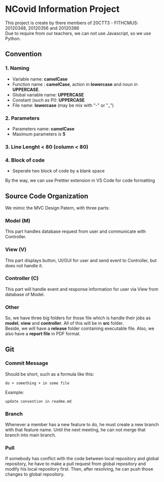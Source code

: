# NCovid Information Project

This project is create by there members of 20CTT3 - FITHCMUS: 20120348, 20120356 and 20120386  
Due to require from our teachers, we can not use Javascript, so we use Python.

## Convention

### 1. Naming

- Variable name: **camelCase**
- Function name : **camelCase**, action in **lowercase** and noun in **UPPERCASE**.
- Global variable name: **UPPERCASE**
- Constant (such as PI): **UPPERCASE**
- File name: **lowercase** (may be mix with "-" or "\_")

### 2. Parameters

- Parameters name: **camelCase**
- Maximum parameters is **5**

### 3. Line Lenght **< 80** (column **< 80**)

### 4. Block of code
- Seperate two block of code by a blank space

By the way, we can use Prettier extension in VS Code for code formatting

## Source Code Organization

We mimic the MVC Design Patern, with three parts:

### Model (M)

This part handles database request from user and communicate with Controller.

### View (V)

This part displays button, UI/GUI for user and send event to Controller, but does not handle it.

### Controller (C)

This part will handle event and response information for user via View from database of Model.  

### Other
So, we have three big folders for those file which is handle their jobs as **model**, **view** and **controller**.
All of this will be in **src** folder.   
Beside, we will have a **release** folder cointaining executable file. Also, we also have a **report file** in PDF format.

## Git

### Commit Message
Should be short, such as a formula like this:  

`do + something + in some file`  

Example:  

`update convention in readme.md`

### Branch
Whenever a member has a new feature to do, he must create a new branch with that feature name. Until the next meeting, he can not merge that branch into main branch.

### Pull
If somebody has conflict with the code between local repository and global repository, he have to make a pull request from global repository and modify his local repository first. Then, after resolving, he can push those changes to global repository.
